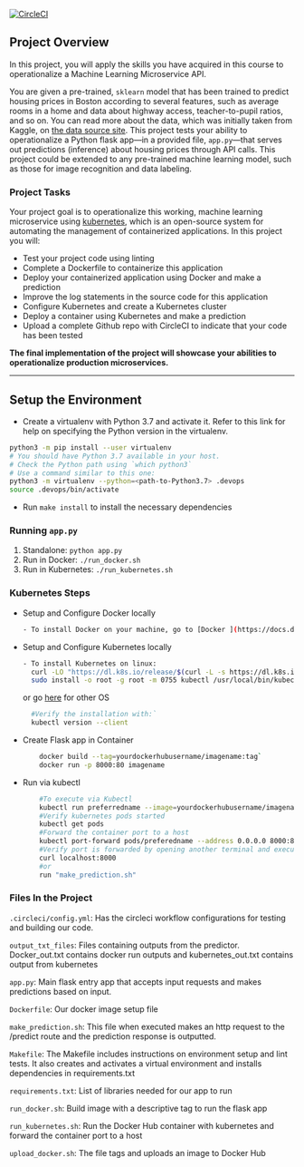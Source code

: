 [![CircleCI](https://dl.circleci.com/status-badge/img/gh/3tor/operationalize_ml_microservice_api/tree/main.svg?style=svg)](https://dl.circleci.com/status-badge/redirect/gh/3tor/operationalize_ml_microservice_api/tree/main)

## Project Overview

In this project, you will apply the skills you have acquired in this course to operationalize a Machine Learning Microservice API.

You are given a pre-trained, `sklearn` model that has been trained to predict housing prices in Boston according to several features, such as average rooms in a home and data about highway access, teacher-to-pupil ratios, and so on. You can read more about the data, which was initially taken from Kaggle, on [the data source site](https://www.kaggle.com/c/boston-housing). This project tests your ability to operationalize a Python flask app—in a provided file, `app.py`—that serves out predictions (inference) about housing prices through API calls. This project could be extended to any pre-trained machine learning model, such as those for image recognition and data labeling.

### Project Tasks

Your project goal is to operationalize this working, machine learning microservice using [kubernetes](https://kubernetes.io/), which is an open-source system for automating the management of containerized applications. In this project you will:

- Test your project code using linting
- Complete a Dockerfile to containerize this application
- Deploy your containerized application using Docker and make a prediction
- Improve the log statements in the source code for this application
- Configure Kubernetes and create a Kubernetes cluster
- Deploy a container using Kubernetes and make a prediction
- Upload a complete Github repo with CircleCI to indicate that your code has been tested

**The final implementation of the project will showcase your abilities to operationalize production microservices.**

---

## Setup the Environment

- Create a virtualenv with Python 3.7 and activate it. Refer to this link for help on specifying the Python version in the virtualenv.

```bash
python3 -m pip install --user virtualenv
# You should have Python 3.7 available in your host.
# Check the Python path using `which python3`
# Use a command similar to this one:
python3 -m virtualenv --python=<path-to-Python3.7> .devops
source .devops/bin/activate
```

- Run `make install` to install the necessary dependencies

### Running `app.py`

1. Standalone: `python app.py`
2. Run in Docker: `./run_docker.sh`
3. Run in Kubernetes: `./run_kubernetes.sh`

### Kubernetes Steps

- Setup and Configure Docker locally

  ```bash
  - To install Docker on your machine, go to [Docker ](https://docs.docker.com/engine/install/ "docker")
  ```

- Setup and Configure Kubernetes locally

  ```bash
  - To install Kubernetes on linux:
    curl -LO "https://dl.k8s.io/release/$(curl -L -s https://dl.k8s.io/release/stable.txt)/bin/linux/amd64/kubectl"
    sudo install -o root -g root -m 0755 kubectl /usr/local/bin/kubectl
  ```

  or go [here](https://kubernetes.io/docs/tasks/tools/) for other OS

  ```bash
    #Verify the installation with:`
    kubectl version --client
  ```

- Create Flask app in Container

  ```bash
      docker build --tag=yourdockerhubusername/imagename:tag`
      docker run -p 8000:80 imagename
  ```

- Run via kubectl

  ```bash
      #To execute via Kubectl
      kubectl run preferredname --image=yourdockerhubusername/imagename:tag --port=80
      #Verify kubernetes pods started
      kubectl get pods
      #Forward the container port to a host
      kubectl port-forward pods/preferedname --address 0.0.0.0 8000:80
      #Verify port is forwarded by opening another terminal and execute
      curl localhost:8000
      #or
      run "make_prediction.sh"
  ```

### Files In the Project

`.circleci/config.yml`: Has the circleci workflow configurations for testing and building our code.

`output_txt_files`: Files containing outputs from the predictor. Docker_out.txt contains docker run outputs and kubernetes_out.txt contains output from kubernetes

`app.py`: Main flask entry app that accepts input requests and makes predictions based on input.

`Dockerfile`: Our docker image setup file

`make_prediction.sh`: This file when executed makes an http request to the /predict route and the prediction response is outputted.

`Makefile`: The Makefile includes instructions on environment setup and lint tests. It also creates and activates a virtual environment and installs dependencies in requirements.txt

`requirements.txt`: List of libraries needed for our app to run

`run_docker.sh`: Build image with a descriptive tag to run the flask app

`run_kubernetes.sh`: Run the Docker Hub container with kubernetes and forward the container port to a host

`upload_docker.sh`: The file tags and uploads an image to Docker Hub
